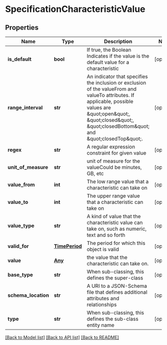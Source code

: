 # SpecificationCharacteristicValue

## Properties
Name | Type | Description | Notes
------------ | ------------- | ------------- | -------------
**is_default** | **bool** | If true, the Boolean Indicates if the value is the default value for a characteristic | [optional] 
**range_interval** | **str** | An indicator that specifies the inclusion or exclusion of the valueFrom and valueTo attributes. If applicable, possible values are \&quot;open\&quot;, \&quot;closed\&quot;, \&quot;closedBottom\&quot; and \&quot;closedTop\&quot;. | [optional] 
**regex** | **str** | A regular expression constraint for given value | [optional] 
**unit_of_measure** | **str** | unit of measure for the valueCould be minutes, GB, etc | [optional] 
**value_from** | **int** | The low range value that a characteristic can take on | [optional] 
**value_to** | **int** | The upper range value that a characteristic can take on | [optional] 
**value_type** | **str** | A kind of value that the characteristic value can take on, such as numeric, text and so forth | [optional] 
**valid_for** | [**TimePeriod**](TimePeriod.md) | The period for which this object is valid | [optional] 
**value** | [**Any**](Any.md) | the  value that the characteristic can take on. | [optional] 
**base_type** | **str** | When sub-classing, this defines the super-class | [optional] 
**schema_location** | **str** | A URI to a JSON-Schema file that defines additional attributes and relationships | [optional] 
**type** | **str** | When sub-classing, this defines the sub-class entity name | [optional] 

[[Back to Model list]](../README.md#documentation-for-models) [[Back to API list]](../README.md#documentation-for-api-endpoints) [[Back to README]](../README.md)


